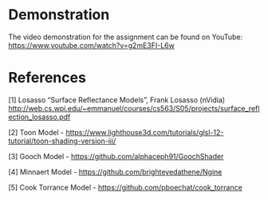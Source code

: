 # Demonstration

The video demonstration for the assignment can be found on YouTube: https://www.youtube.com/watch?v=g2mE3FI-L6w

# References

[1] Losasso “Surface Reflectance Models”, Frank Losasso (nVidia) http://web.cs.wpi.edu/~emmanuel/courses/cs563/S05/projects/surface_reflection_losasso.pdf

[2] Toon Model - https://www.lighthouse3d.com/tutorials/glsl-12-tutorial/toon-shading-version-iii/

[3] Gooch Model - https://github.com/alphaceph91/GoochShader

[4] Minnaert Model - https://github.com/brighteyedathene/Ngine

[5] Cook Torrance Model - https://github.com/pboechat/cook_torrance
